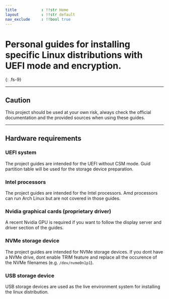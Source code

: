 ```yaml
---
title           : !!str Home
layout          : !!str default
nav_exclude     : !!bool true
---
```


# Personal guides for installing specific Linux distributions with UEFI mode and encryption.
{: .fs-9}

---

## Caution
This project should be used at your own risk, always check the official documentation and the provided sources when using these guides.

---

## Hardware requirements

### UEFI system
The project guides are intended for the UEFI without CSM mode. Guid partition table will be used for the storage device preparation.

### Intel processors
The project guides are intended for the Intel processors. Amd processors can run Arch Linux but are not covered in those guides.

### Nvidia graphical cards (proprietary driver)
A recent Nvidia GPU is required if you want to follow the display server and driver section of the guides.

### NVMe storage device
The project guides are intended for NVMe storage devices. If you dont have a NVMe drive, dont enable TRIM feature and replace all the occurence of the NVMe filenames (e.g. `/dev/nvme0n1p1`).

### USB storage device
USB storage devices are used as the live environment system for installing the linux distribution.

